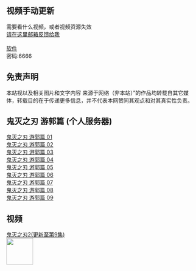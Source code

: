 ## 视频手动更新

需要看什么视频，或者视频资源失效 <br>[请在这里邮箱反馈给我](http://mail.qq.com/cgi-bin/qm_share?t=qm_mailme&email=M1BZSURZc1VcS15SWl8dUFxe) <br><br>
[软件](https://wwa.lanzoui.com/b04n5j3yj) <br> 密码:6666  

## 免责声明

本站视以及相关图片和文字内容 来源于网络（非本站）”的作品均转载自其它媒体，转载目的在于传递更多信息，并不代表本网赞同其观点和对其真实性负责。


## 鬼灭之刃 游郭篇  (个人服务器)<br>
[鬼灭之刃 游郭篇 01](http://jp.cjzwjyun.cf/鬼灭之刃2/1/1.m3u8)<br>
[鬼灭之刃 游郭篇 02](http://jp.cjzwjyun.cf/鬼灭之刃2/2/2.m3u8)<br>
[鬼灭之刃 游郭篇 03](http://jp.cjzwjyun.cf/鬼灭之刃2/3/3.m3u8)<br>
[鬼灭之刃 游郭篇 04](http://jp.cjzwjyun.cf/鬼灭之刃2/4/4.m3u8)<br>
[鬼灭之刃 游郭篇 05](http://jp.cjzwjyun.cf/鬼灭之刃2/5/5.m3u8)<br>
[鬼灭之刃 游郭篇 06](http://jp.cjzwjyun.cf/鬼灭之刃2/6/6.m3u8)<br>
[鬼灭之刃 游郭篇 07](http://jp.cjzwjyun.cf/鬼灭之刃2/7/7.m3u8)<br>
[鬼灭之刃 游郭篇 08](http://jp.cjzwjyun.cf/鬼灭之刃2/8/8.m3u8)<br>
[鬼灭之刃 游郭篇 09](http://jp.cjzwjyun.cf/鬼灭之刃2/9/9.m3u8)<br>



## 视频
 [鬼灭之刃2(更新至第9集)](https://github.com/ZIDC/video/edit/gh-pages/README.md#%E9%AC%BC%E7%81%AD%E4%B9%8B%E5%88%83-%E6%B8%B8%E9%83%AD%E7%AF%87--%E4%B8%AA%E4%BA%BA%E6%9C%8D%E5%8A%A1%E5%99%A8)
<br><img src="https://img2.doubanio.com/view/photo/l/public/p2851359433.webp" width="70"/>

